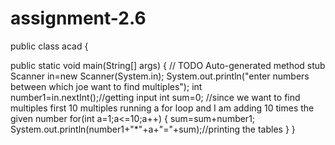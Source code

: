 # assignment-2.6

public class acad {

public static void main(String[] args) {
    // TODO Auto-generated method stub
Scanner in=new Scanner(System.in);
System.out.println("enter numbers between which joe want to find multiples"); 
int number1=in.nextInt();//getting input 
int sum=0; //since we want to find multiples first 10 multiples running a for loop and I am adding 10 times the given number 
for(int a=1;a<=10;a++) 
{ sum=sum+number1;
System.out.println(number1+"*"+a+"="+sum);//printing the tables
}
}

